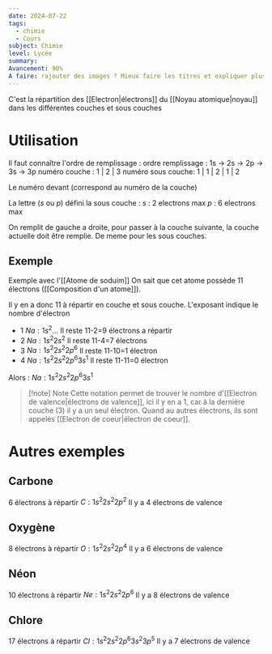 ```yaml
---
date: 2024-07-22
tags:
  - chimie
  - Cours
subject: Chimie
level: Lycée
summary: 
Avancement: 90%
A faire: rajouter des images ? Mieux faire les titres et expliquer plus clairement
---
```


C'est la répartition des [[Electron|électrons]] du [[Noyau atomique|noyau]] dans les différentes couches et sous couches

# Utilisation
Il faut connaître l'ordre de remplissage :
ordre remplissage : 1s -> 2s -> 2p -> 3s -> 3p
numéro couche     : 1   |     2     |     3
numéro sous couche: 1   |  1  |  2  |  1  |  2

Le numéro devant (correspond au numéro de la couche)

La lettre ($s$ ou $p$) défini la sous couche : 
$s$ : 2 electrons max
$p$ : 6 electrons max


On remplit de gauche a droite, pour passer à la couche suivante, la couche actuelle doit être remplie. De meme pour les sous couches.
## Exemple
Exemple avec l'[[Atome de soduim]]
On sait que cet atome possède 11 électrons ([[Composition d'un atome]]).

Il y en a donc 11 à répartir en couche et sous couche.
L'exposant indique le nombre d'électron

- 1
$Na : 1s^{2} \dots$ Il reste 11-2=9 électrons a répartir
- 2
$Na : 1s^{2} 2s^{2}$ Il reste 11-4=7 électrons
- 3
$Na : 1s^{2}2s^{2}2p^{6}$ Il reste 11-10=1 électron
- 4
$Na : 1s^{2}2s^{2}2p^{6}3s^{1}$ Il reste 11-11=0 électron

Alors : $Na : 1s^{2}2s^{2}2p^{6}3s^{1}$  
> [!note] Note
> Cette notation permet de trouver le nombre d'[[Electron de valence|électrons de valence]], ici il y en a 1, car à la dernière couche (3) il y a un seul électron.
> Quand au autres électrons, ils sont appelés [[Electron de coeur|électron de coeur]].
> 

# Autres exemples
## Carbone
6 électrons à répartir
$C:1s^{2}2s^{2}2p^{2}$
Il y a 4 électrons de valence

## Oxygène
8 électrons à répartir
$O:1s^{2}2s^{2}2p^{4}$
Il y a 6 électrons de valence

## Néon
10 électrons à répartir
$Ne:1s^{2}2s^{2}2p^{6}$
Il y a 8 électrons de valence

## Chlore
17 électrons à répartir
$Cl : 1s^{2}2s^{2}2p^{6}3s^{2}3p^{5}$
Il y a 7 électrons de valence